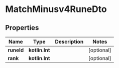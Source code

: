 
# MatchMinusv4RuneDto

## Properties
Name | Type | Description | Notes
------------ | ------------- | ------------- | -------------
**runeId** | **kotlin.Int** |  |  [optional]
**rank** | **kotlin.Int** |  |  [optional]



